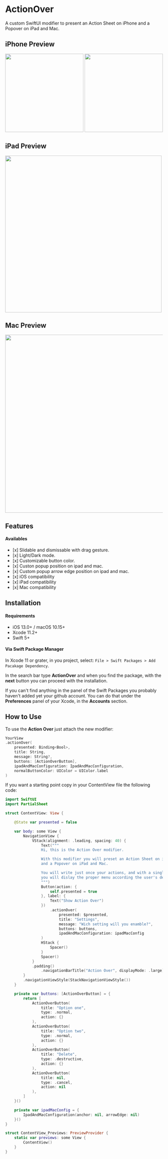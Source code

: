 # ActionOver

A custom SwiftUI modifier to present an Action Sheet on iPhone and a Popover on iPad and Mac.

## iPhone Preview

<img src="https://user-images.githubusercontent.com/11211914/79682692-94eca300-8267-11ea-8cd3-a23daf3de982.png" width="250">
<img src="https://user-images.githubusercontent.com/11211914/79682686-8c946800-8267-11ea-8d87-c03c4ca89882.png" width="250">

## iPad Preview
<img src="https://user-images.githubusercontent.com/11211914/79682700-a766dc80-8267-11ea-906c-8633394576ea.PNG" width="500">

## Mac Preview
<img src="https://user-images.githubusercontent.com/11211914/79682737-fb71c100-8267-11ea-9a2b-c73a952d2839.png" width="568">


## Features

#### Availables
- \[x] Slidable and dismissable with drag gesture.
- \[x] Light/Dark mode.
- \[x] Customizable button color.
- \[x] Custon popup position on ipad and mac.
- \[x] Custom popup arrow edge position on ipad and mac.
- \[x] iOS compatibility
- \[x] iPad compatibility
- \[x] Mac compatibility

## Installation

#### Requirements
- iOS 13.0+ / macOS 10.15+
- Xcode 11.2+
- Swift 5+

#### Via Swift Package Manager

In Xcode 11 or grater, in you project, select: `File > Swift Packages > Add Pacakage Dependency`.

In the search bar type **ActionOver** and when you find the package, with the **next** button you can proceed with the installation.

If you can't find anything in the panel of the Swift Packages you probably haven't added yet your github account.
You can do that under the **Preferences** panel of your Xcode, in the **Accounts** section.

##  How to Use

To use the **Action Over** just attach the new modifier:

```Swift
YourView
.actionOver(
    presented: Binding<Bool>,
    title: String,
    message: String?,
    buttons: [ActionOverButton],
    ipadAndMacConfiguration: IpadAndMacConfiguration,
    normalButtonColor: UIColor = UIColor.label
)
```

If you want a starting point copy in your ContentView file the following code:

```Swift
import SwiftUI
import PartialSheet

struct ContentView: View {

    @State var presented = false

    var body: some View {
        NavigationView {
            VStack(alignment: .leading, spacing: 40) {
                Text("""
                Hi, this is the Action Over modifier.

                With this modifier you will preset an Action Sheet on iPhone
                and a Popover on iPad and Mac.

                You will write just once your actions, and with a single modifier
                you will dislay the proper menu according the user's device.
                """)
                Button(action: {
                    self.presented = true
                }, label: {
                    Text("Show Action Over")
                })
                    .actionOver(
                        presented: $presented,
                        title: "Settings",
                        message: "Wich setting will you enamble?",
                        buttons: buttons,
                        ipadAndMacConfiguration: ipadMacConfig
                )
                HStack {
                    Spacer()
                }
                Spacer()
            }
            .padding()
                .navigationBarTitle("Action Over", displayMode: .large)
        }
        .navigationViewStyle(StackNavigationViewStyle())
    }

    private var buttons: [ActionOverButton] = {
        return [
            ActionOverButton(
                title: "Option one",
                type: .normal,
                action: {}
            ),
            ActionOverButton(
                title: "Option two",
                type: .normal,
                action: {}
            ),
            ActionOverButton(
                title: "Delete",
                type: .destructive,
                action: {}
            ),
            ActionOverButton(
                title: nil,
                type: .cancel,
                action: nil
            ),
        ]
    }()

    private var ipadMacConfig = {
        IpadAndMacConfiguration(anchor: nil, arrowEdge: nil)
    }()
}

struct ContentView_Previews: PreviewProvider {
    static var previews: some View {
        ContentView()
    }
}

```


